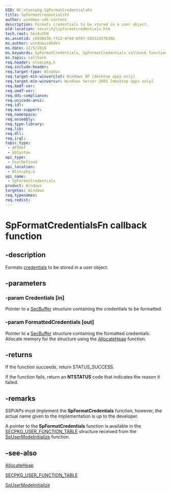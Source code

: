 ```yaml
---
UID: NC:ntsecpkg.SpFormatCredentialsFn
title: SpFormatCredentialsFn
author: windows-sdk-content
description: Formats credentials to be stored in a user object.
old-location: security\spformatcredentials.htm
tech.root: SecAuthN
ms.assetid: c6036636-7f22-4f64-b507-59212d37638b
ms.author: windowssdkdev
ms.date: 12/5/2018
ms.keywords: SpFormatCredentials, SpFormatCredentials callback function [Security], SpFormatCredentialsFn, SpFormatCredentialsFn callback, _ssp_spformatcredentials, ntsecpkg/SpFormatCredentials, security.spformatcredentials
ms.topic: callback
req.header: ntsecpkg.h
req.include-header: 
req.target-type: Windows
req.target-min-winverclnt: Windows XP [desktop apps only]
req.target-min-winversvr: Windows Server 2003 [desktop apps only]
req.kmdf-ver: 
req.umdf-ver: 
req.ddi-compliance: 
req.unicode-ansi: 
req.idl: 
req.max-support: 
req.namespace: 
req.assembly: 
req.type-library: 
req.lib: 
req.dll: 
req.irql: 
topic_type:
 - APIRef
 - kbSyntax
api_type:
 - UserDefined
api_location:
 - Ntsecpkg.h
api_name:
 - SpFormatCredentials
product: Windows
targetos: Windows
req.typenames: 
req.redist: 
---
```


# SpFormatCredentialsFn callback function


## -description


Formats <a href="https://msdn.microsoft.com/db46def4-bfdc-4801-a57d-d568e94a2dbb">credentials</a> to be stored in a user object.


## -parameters




### -param Credentials [in]

Pointer to a 
<a href="https://msdn.microsoft.com/75f49d9c-7d3c-4f45-a94e-44cd05773a07">SecBuffer</a> structure containing the credentials to be formatted.


### -param FormattedCredentials [out]

Pointer to a <a href="https://msdn.microsoft.com/75f49d9c-7d3c-4f45-a94e-44cd05773a07">SecBuffer</a> structure containing the formatted credentials. Allocate memory for the structure using the 
<a href="https://msdn.microsoft.com/8e97ea0e-42f5-4641-83d7-3858c533479c">AllocateHeap</a> function.


## -returns



If the function succeeds, return STATUS_SUCCESS.

If the function fails, return an <b>NTSTATUS</b> code that indicates the reason it failed.




## -remarks



SSP/APs must implement the <b>SpFormatCredentials</b> function; however, the actual name given to the implementation is up to the developer.

A pointer to the <b>SpFormatCredentials</b> function is available in the 
<a href="https://msdn.microsoft.com/2b3fc6d1-2f55-4053-9271-f5cb5c318555">SECPKG_USER_FUNCTION_TABLE</a> structure received from the 
<a href="https://msdn.microsoft.com/e260db29-995b-4f32-b389-4ef62b3b29bc">SpUserModeInitialize</a> function.




## -see-also




<a href="https://msdn.microsoft.com/cb87f1b1-3e1e-4add-8e74-ca7b4f8599ba">AllocateHeap</a>



<a href="https://msdn.microsoft.com/2b3fc6d1-2f55-4053-9271-f5cb5c318555">SECPKG_USER_FUNCTION_TABLE</a>



<a href="https://msdn.microsoft.com/e260db29-995b-4f32-b389-4ef62b3b29bc">SpUserModeInitialize</a>
 

 

